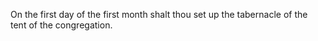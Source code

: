 On the first day of the first month shalt thou set up the tabernacle of the tent of the congregation.
